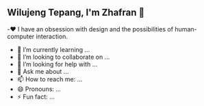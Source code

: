 ## Wilujeng Tepang, I'm Zhafran 👋

-:heart: I have an obsession with design and the possibilities of human-computer interaction. 
- 🌱 I’m currently learning ...
- 👯 I’m looking to collaborate on ...
- 🤔 I’m looking for help with ...
- 💬 Ask me about ...
- 📫 How to reach me: ...
- 😄 Pronouns: ...
- ⚡ Fun fact: ...
